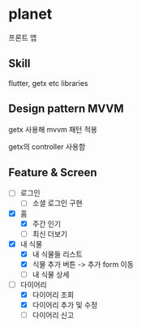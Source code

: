 # planet

프론트 앱 

## Skill

flutter, getx etc libraries

## Design pattern MVVM

getx 사용해 mvvm 패턴 적용

getx의 controller 사용함

## Feature & Screen

- [ ] 로그인
    - [ ] 소셜 로그인 구현

- [x] 홈
    - [x] 주간 인기
    - [ ] 최신 더보기

- [x] 내 식물
    - [x] 내 식물들 리스트
    - [x] 식물 추가 버튼 -> 추가 form 이동
    - [ ] 내 식물 상세

- [ ] 다이어리
    - [x] 다이어리 조회
    - [x] 다이어리 추가 및 수정
    - [ ] 다이어리 신고 
